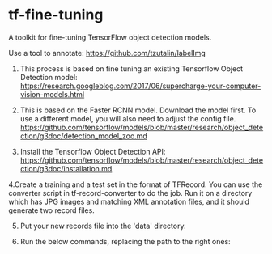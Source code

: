 # tf-fine-tuning
A toolkit for fine-tuning TensorFlow object detection models.

Use a tool to annotate: https://github.com/tzutalin/labelImg

1. This process is based on fine tuning an existing Tensorflow Object Detection model: 
  https://research.googleblog.com/2017/06/supercharge-your-computer-vision-models.html

2. This is based on the Faster RCNN model. Download the model first. To use a different model, you will also need to adjust the config file.
  https://github.com/tensorflow/models/blob/master/research/object_detection/g3doc/detection_model_zoo.md

3. Install the Tensorflow Object Detection API:
  https://github.com/tensorflow/models/blob/master/research/object_detection/g3doc/installation.md

4.Create a training and a test set in the format of TFRecord. You can use the converter script in tf-record-converter to do the job. Run it on a directory which has JPG images and matching XML annotation files, and it should generate two record files.

5. Put your new records file into the 'data' directory.

6. Run the below commands, replacing the path to the right ones:


